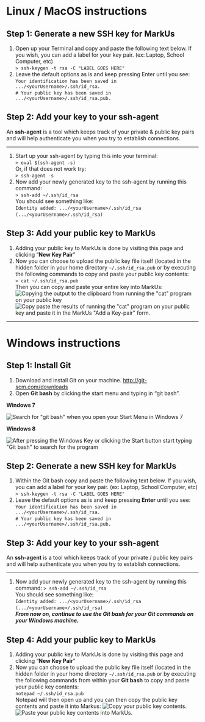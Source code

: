 # Linux / MacOS instructions
## Step 1: Generate a new SSH key for MarkUs

1. Open up your Terminal and copy and paste the following text below. If you wish, you can add a label for your key pair. (ex: Laptop, School Computer, etc)  
`> ssh-keygen -t rsa -C "LABEL GOES HERE"`  
2. Leave the default options as is and keep pressing Enter until you see:  
`Your identification has been saved in .../<yourUsername>/.ssh/id_rsa.`  
`# Your public key has been saved in .../<yourUsername>/.ssh/id_rsa.pub.`  

## Step 2: Add your key to your ssh-agent
An **ssh-agent** is a tool which keeps track of your private & public key pairs and will help authenticate you when you try to establish connections.
___
1. Start up your ssh-agent by typing this into your terminal:  
`> eval $(ssh-agent -s)`  
Or, if that does not work try:  
`> ssh-agent -s`  
2. Now add your newly generated key to the ssh-agent by running this command:  
`> ssh-add ~/.ssh/id_rsa`  
You should see something like:  
`Identity added: .../<yourUsername>/.ssh/id_rsa`  
`(.../<yourUsername>/.ssh/id_rsa)`  

## Step 3: Add your public key to MarkUs
1. Adding your public key to MarkUs is done by visiting this page and clicking “**New Key Pair**”  
2. Now you can choose to upload the public key file itself (located in the hidden folder in your home directory `~/.ssh/id_rsa.pub` or by executing the following commands to copy and paste your public key contents:  
`> cat ~/.ssh/id_rsa.pub`  
Then you can copy and paste your entire key into MarkUs:  
![Copying the output to the clipboard from running the "cat" program on your public key](http://alexgrenier.ca/MarkUs/1.png)  
![Copy paste the results of running the "cat" program on your public key and paste it in the MarkUs "Add a Key-pair" form.](http://alexgrenier.ca/MarkUs/2.png)


***

# Windows instructions
## Step 1: Install Git

1. Download and install Git on your machine. http://git-scm.com/downloads  
2. Open **Git bash** by clicking the start menu and typing in “git bash”.  
  
**Windows 7**  
 
![Search for "git bash" when you open your Start Menu in Windows 7](http://alexgrenier.ca/MarkUs/3.png)

**Windows 8**  
  
![After pressing the Windows Key or clicking the Start button start typing "Git bash" to search for the program](http://alexgrenier.ca/MarkUs/4.png)  
  
## Step 2: Generate a new SSH key for MarkUs
1. Within the Git bash copy and paste the following text below. If you wish, you can add a label for your key pair. (ex: Laptop, School Computer, etc)  
`> ssh-keygen -t rsa -C "LABEL GOES HERE"`  
2. Leave the default options as is and keep pressing **Enter** until you see:  
`Your identification has been saved in .../<yourUsername>/.ssh/id_rsa.`  
`# Your public key has been saved in .../<yourUsername>/.ssh/id_rsa.pub.`  

## Step 3: Add your key to your ssh-agent  

An **ssh-agent** is a tool which keeps track of your private / public key pairs and will help authenticate you when you try to establish connections.  
___
1. Now add your newly generated key to the ssh-agent by running this command:
`> ssh-add ~/.ssh/id_rsa`  
You should see something like:  
`Identity added: .../<yourUsername>/.ssh/id_rsa`  
`(.../<yourUsername>/.ssh/id_rsa)`  
_**From now on, continue to use the Git bash for your Git commands on your Windows machine.**_

## Step 4: Add your public key to MarkUs  

1. Adding your public key to MarkUs is done by visiting this page and clicking “**New Key Pair**”  
2. Now you can choose to upload the public key file itself (located in the hidden folder in your home directory `~/.ssh/id_rsa.pub` or by executing the following commands from within your **Git bash** to copy and paste your public key contents:  
`notepad ~/.ssh/id_rsa.pub`  
Notepad will then open up and you can then copy the public key contents and paste it into Markus:
![Copy your public key contents.](http://alexgrenier.ca/MarkUs/5.png)  
![Paste your public key contents into MarkUs.](http://alexgrenier.ca/MarkUs/6.png)


